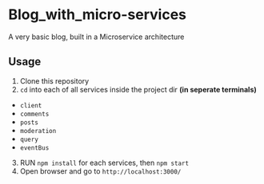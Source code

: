 # Blog_with_micro-services
A very basic blog, built in a Microservice architecture

## Usage
1. Clone this repository
2. `cd` into each of all services inside the project dir **(in seperate terminals)**
  - `client`
  - `comments`
  - `posts`
  - `moderation`
  - `query`
  - `eventBus`
 3. RUN `npm install` for each services, then `npm start`
 4. Open browser and go to `http://localhost:3000/` 
 
